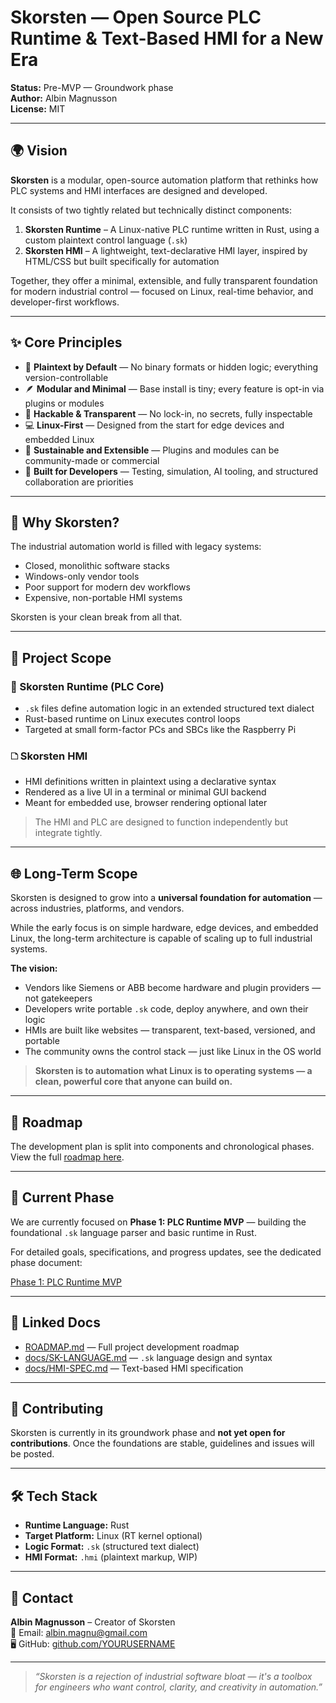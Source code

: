 # Skorsten — Open Source PLC Runtime & Text-Based HMI for a New Era

**Status:** Pre-MVP — Groundwork phase  
**Author:** Albin Magnusson  
**License:** MIT

---

## 🌍 Vision

**Skorsten** is a modular, open-source automation platform that rethinks how PLC systems and HMI interfaces are designed and developed.

It consists of two tightly related but technically distinct components:

1. **Skorsten Runtime** – A Linux-native PLC runtime written in Rust, using a custom plaintext control language (`.sk`)  
2. **Skorsten HMI** – A lightweight, text-declarative HMI layer, inspired by HTML/CSS but built specifically for automation

Together, they offer a minimal, extensible, and fully transparent foundation for modern industrial control — focused on Linux, real-time behavior, and developer-first workflows.

---

## ✨ Core Principles

* 📄 **Plaintext by Default** — No binary formats or hidden logic; everything version-controllable  
* 🪶 **Modular and Minimal** — Base install is tiny; every feature is opt-in via plugins or modules  
* 🧰 **Hackable & Transparent** — No lock-in, no secrets, fully inspectable  
* 💻 **Linux-First** — Designed from the start for edge devices and embedded Linux  
* 🌱 **Sustainable and Extensible** — Plugins and modules can be community-made or commercial  
* 🧠 **Built for Developers** — Testing, simulation, AI tooling, and structured collaboration are priorities  

---

## 🤔 Why Skorsten?

The industrial automation world is filled with legacy systems:

* Closed, monolithic software stacks  
* Windows-only vendor tools  
* Poor support for modern dev workflows  
* Expensive, non-portable HMI systems  

Skorsten is your clean break from all that.

---

## 🧱 Project Scope

### 🔧 Skorsten Runtime (PLC Core)

* `.sk` files define automation logic in an extended structured text dialect  
* Rust-based runtime on Linux executes control loops  
* Targeted at small form-factor PCs and SBCs like the Raspberry Pi  

### 🗅 Skorsten HMI

* HMI definitions written in plaintext using a declarative syntax  
* Rendered as a live UI in a terminal or minimal GUI backend  
* Meant for embedded use, browser rendering optional later  

> The HMI and PLC are designed to function independently but integrate tightly.

---

## 🌐 Long-Term Scope

Skorsten is designed to grow into a **universal foundation for automation** — across industries, platforms, and vendors.

While the early focus is on simple hardware, edge devices, and embedded Linux, the long-term architecture is capable of scaling up to full industrial systems.

**The vision:**

- Vendors like Siemens or ABB become hardware and plugin providers — not gatekeepers  
- Developers write portable `.sk` code, deploy anywhere, and own their logic  
- HMIs are built like websites — transparent, text-based, versioned, and portable  
- The community owns the control stack — just like Linux in the OS world  

> **Skorsten is to automation what Linux is to operating systems — a clean, powerful core that anyone can build on.**

---

## 🚧 Roadmap

The development plan is split into components and chronological phases. View the full [roadmap here](./ROADMAP.md).


---

## 🚧 Current Phase

We are currently focused on **Phase 1: PLC Runtime MVP** — building the foundational `.sk` language parser and basic runtime in Rust.

For detailed goals, specifications, and progress updates, see the dedicated phase document:

[Phase 1: PLC Runtime MVP](./docs/PHASE-1.md)

---

## 📖 Linked Docs

* [ROADMAP.md](./ROADMAP.md) — Full project development roadmap  
* [docs/SK-LANGUAGE.md](./docs/SK-LANGUAGE.md) — `.sk` language design and syntax  
* [docs/HMI-SPEC.md](./docs/HMI-SPEC.md) — Text-based HMI specification  

---

## 🧰 Contributing

Skorsten is currently in its groundwork phase and **not yet open for contributions**. Once the foundations are stable, guidelines and issues will be posted.

---

## 🛠 Tech Stack

* **Runtime Language:** Rust  
* **Target Platform:** Linux (RT kernel optional)  
* **Logic Format:** `.sk` (structured text dialect)  
* **HMI Format:** `.hmi` (plaintext markup, WIP)  

---

## 📨 Contact

**Albin Magnusson** – Creator of Skorsten  
📧 Email: [albin.magnu@gmail.com](mailto:albin.magnu@gmail.com)  
🖥 GitHub: [github.com/YOURUSERNAME](https://github.com/YOURUSERNAME)

---

> *“Skorsten is a rejection of industrial software bloat — it's a toolbox for engineers who want control, clarity, and creativity in automation.”*
